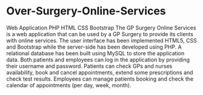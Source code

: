 # Over-Surgery-Online-Services
Web Application PHP HTML CSS Bootstrap
The GP Surgery Online Services is a web application that can be used by a GP Surgery to provide its clients with online services.
The user interface has been implemented HTML5, CSS and Bootstrap while the server-side has been developed using PHP. A relational database has been built using MySQL to store the application data. 
Both patients and employees can log in the application by providing their username and password. 
Patients can check GPs and nurses availability, book and cancel appointments, extend some prescriptions and check test results.
Employees can manage patients booking and check the calendar of appointments (per day, week, month).

